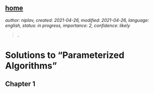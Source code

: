 [home](./index.md)
-------------------

*author: niplav, created: 2021-04-26, modified: 2021-04-26, language: english, status: in progress, importance: 2, confidence: likely*

> __.__

Solutions to “Parameterized Algorithms”
========================================

Chapter 1
----------

